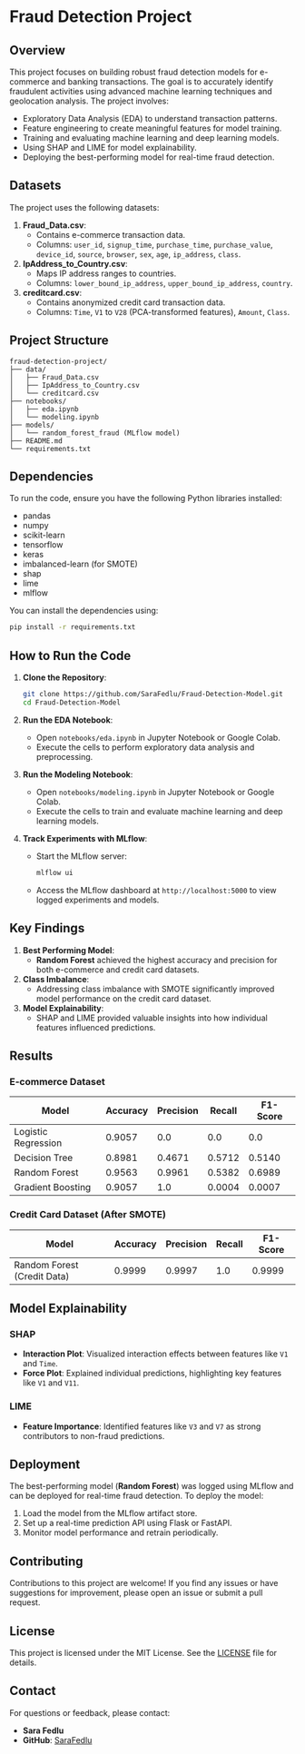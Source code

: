 # **Fraud Detection Project**

## **Overview**
This project focuses on building robust fraud detection models for e-commerce and banking transactions. The goal is to accurately identify fraudulent activities using advanced machine learning techniques and geolocation analysis. The project involves:
- Exploratory Data Analysis (EDA) to understand transaction patterns.
- Feature engineering to create meaningful features for model training.
- Training and evaluating machine learning and deep learning models.
- Using SHAP and LIME for model explainability.
- Deploying the best-performing model for real-time fraud detection.



## **Datasets**
The project uses the following datasets:
1. **Fraud_Data.csv**:
   - Contains e-commerce transaction data.
   - Columns: `user_id`, `signup_time`, `purchase_time`, `purchase_value`, `device_id`, `source`, `browser`, `sex`, `age`, `ip_address`, `class`.
2. **IpAddress_to_Country.csv**:
   - Maps IP address ranges to countries.
   - Columns: `lower_bound_ip_address`, `upper_bound_ip_address`, `country`.
3. **creditcard.csv**:
   - Contains anonymized credit card transaction data.
   - Columns: `Time`, `V1` to `V28` (PCA-transformed features), `Amount`, `Class`.



## **Project Structure**
```
fraud-detection-project/
├── data/
│   ├── Fraud_Data.csv
│   ├── IpAddress_to_Country.csv
│   └── creditcard.csv
├── notebooks/
│   ├── eda.ipynb
│   └── modeling.ipynb
├── models/
│   └── random_forest_fraud (MLflow model)
├── README.md
└── requirements.txt
```



## **Dependencies**
To run the code, ensure you have the following Python libraries installed:
- pandas
- numpy
- scikit-learn
- tensorflow
- keras
- imbalanced-learn (for SMOTE)
- shap
- lime
- mlflow

You can install the dependencies using:
```bash
pip install -r requirements.txt
```



## **How to Run the Code**
1. **Clone the Repository**:
   ```bash
   git clone https://github.com/SaraFedlu/Fraud-Detection-Model.git
   cd Fraud-Detection-Model
   ```

2. **Run the EDA Notebook**:
   - Open `notebooks/eda.ipynb` in Jupyter Notebook or Google Colab.
   - Execute the cells to perform exploratory data analysis and preprocessing.

3. **Run the Modeling Notebook**:
   - Open `notebooks/modeling.ipynb` in Jupyter Notebook or Google Colab.
   - Execute the cells to train and evaluate machine learning and deep learning models.

4. **Track Experiments with MLflow**:
   - Start the MLflow server:
     ```bash
     mlflow ui
     ```
   - Access the MLflow dashboard at `http://localhost:5000` to view logged experiments and models.



## **Key Findings**
1. **Best Performing Model**:
   - **Random Forest** achieved the highest accuracy and precision for both e-commerce and credit card datasets.
2. **Class Imbalance**:
   - Addressing class imbalance with SMOTE significantly improved model performance on the credit card dataset.
3. **Model Explainability**:
   - SHAP and LIME provided valuable insights into how individual features influenced predictions.



## **Results**
### **E-commerce Dataset**
| Model               | Accuracy | Precision | Recall | F1-Score |
|---------------------|----------|-----------|--------|----------|
| Logistic Regression | 0.9057   | 0.0       | 0.0    | 0.0      |
| Decision Tree       | 0.8981   | 0.4671    | 0.5712 | 0.5140   |
| Random Forest       | 0.9563   | 0.9961    | 0.5382 | 0.6989   |
| Gradient Boosting   | 0.9057   | 1.0       | 0.0004 | 0.0007   |

### **Credit Card Dataset (After SMOTE)**
| Model                       | Accuracy | Precision | Recall | F1-Score |
|-----------------------------|----------|-----------|--------|----------|
| Random Forest (Credit Data) | 0.9999   | 0.9997    | 1.0    | 0.9999   |



## **Model Explainability**
### **SHAP**
- **Interaction Plot**: Visualized interaction effects between features like `V1` and `Time`.
- **Force Plot**: Explained individual predictions, highlighting key features like `V1` and `V11`.

### **LIME**
- **Feature Importance**: Identified features like `V3` and `V7` as strong contributors to non-fraud predictions.



## **Deployment**
The best-performing model (**Random Forest**) was logged using MLflow and can be deployed for real-time fraud detection. To deploy the model:
1. Load the model from the MLflow artifact store.
2. Set up a real-time prediction API using Flask or FastAPI.
3. Monitor model performance and retrain periodically.



## **Contributing**
Contributions to this project are welcome! If you find any issues or have suggestions for improvement, please open an issue or submit a pull request.



## **License**
This project is licensed under the MIT License. See the [LICENSE](LICENSE) file for details.



## **Contact**
For questions or feedback, please contact:
- **Sara Fedlu**
- **GitHub**: [SaraFedlu](https://github.com/SaraFedlu)
